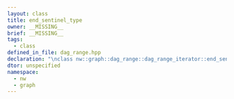 ```yaml
---
layout: class
title: end_sentinel_type
owner: __MISSING__
brief: __MISSING__
tags:
  - class
defined_in_file: dag_range.hpp
declaration: "\nclass nw::graph::dag_range::dag_range_iterator::end_sentinel_type;"
dtor: unspecified
namespace:
  - nw
  - graph
---
```

